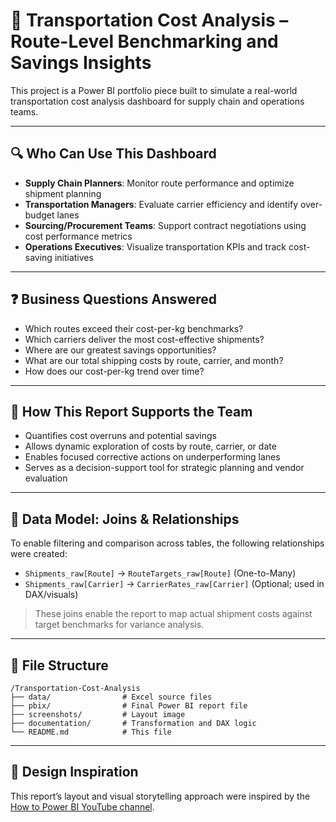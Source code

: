 # 🚚 Transportation Cost Analysis – Route-Level Benchmarking and Savings Insights

This project is a Power BI portfolio piece built to simulate a real-world transportation cost analysis dashboard for supply chain and operations teams.

---

## 🔍 Who Can Use This Dashboard
- **Supply Chain Planners**: Monitor route performance and optimize shipment planning
- **Transportation Managers**: Evaluate carrier efficiency and identify over-budget lanes
- **Sourcing/Procurement Teams**: Support contract negotiations using cost performance metrics
- **Operations Executives**: Visualize transportation KPIs and track cost-saving initiatives

---

## ❓ Business Questions Answered
- Which routes exceed their cost-per-kg benchmarks?
- Which carriers deliver the most cost-effective shipments?
- Where are our greatest savings opportunities?
- What are our total shipping costs by route, carrier, and month?
- How does our cost-per-kg trend over time?

---

## 🧠 How This Report Supports the Team
- Quantifies cost overruns and potential savings
- Allows dynamic exploration of costs by route, carrier, or date
- Enables focused corrective actions on underperforming lanes
- Serves as a decision-support tool for strategic planning and vendor evaluation

---

## 🔗 Data Model: Joins & Relationships

To enable filtering and comparison across tables, the following relationships were created:

- `Shipments_raw[Route]` → `RouteTargets_raw[Route]` (One-to-Many)
- `Shipments_raw[Carrier]` → `CarrierRates_raw[Carrier]` (Optional; used in DAX/visuals)

> These joins enable the report to map actual shipment costs against target benchmarks for variance analysis.

---

## 📁 File Structure
```
/Transportation-Cost-Analysis
├── data/                # Excel source files
├── pbix/                # Final Power BI report file
├── screenshots/         # Layout image
├── documentation/       # Transformation and DAX logic
└── README.md            # This file
```

---

## 🎨 Design Inspiration
This report’s layout and visual storytelling approach were inspired by the [How to Power BI YouTube channel](https://www.youtube.com/@HowtoPowerBI).